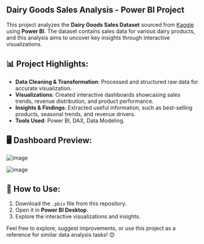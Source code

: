 ## Dairy Goods Sales Analysis - Power BI Project

This project analyzes the **Dairy Goods Sales Dataset** sourced from [Kaggle](https://www.kaggle.com/datasets/suraj520/dairy-goods-sales-dataset) using **Power BI**. The dataset contains sales data for various dairy products, and this analysis aims to uncover key insights through interactive visualizations.

## 📊 Project Highlights:
- **Data Cleaning & Transformation**: Processed and structured raw data for accurate visualization.
- **Visualizations**: Created interactive dashboards showcasing sales trends, revenue distribution, and product performance.
- **Insights & Findings**: Extracted useful information, such as best-selling products, seasonal trends, and revenue drivers.
- **Tools Used**: Power BI, DAX, Data Modeling.

## 🖥️ Dashboard Preview:
![image](https://github.com/user-attachments/assets/c6ce42a8-e9a1-4469-8c6c-2bff496f8210)

![image](https://github.com/user-attachments/assets/46a9a221-f60d-42d6-ab68-37bf329be308)


## 🚀 How to Use:
1. Download the `.pbix` file from this repository.
2. Open it in **Power BI Desktop**.
3. Explore the interactive visualizations and insights.

Feel free to explore, suggest improvements, or use this project as a reference for similar data analysis tasks! 😊
